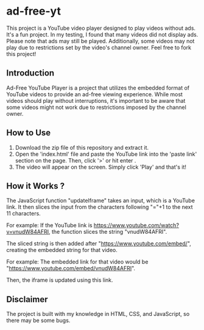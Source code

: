 # ad-free-yt

This project is a YouTube video player designed to play videos without ads. It's a fun project. In my testing, I found that many videos did not display ads. Please note that ads may still be played. Additionally, some videos may not play due to restrictions set by the video's channel owner. Feel free to fork this project!

## Introduction

Ad-Free YouTube Player is a project that utilizes the embedded format of YouTube videos to provide an ad-free viewing experience. While most videos should play without interruptions, it's important to be aware that some videos might not work due to restrictions imposed by the channel owner.

## How to Use

1. Download the zip file of this repository and extract it.
2. Open the 'index.html' file and paste the YouTube link into the 'paste link' section on the page. Then, click '>' or hit enter .
3. The video will appear on the screen. Simply click 'Play' and that's it!

## How it Works ?

The JavaScript function "updateIframe" takes an input, which is a YouTube link. It then slices the input from the characters following "="+1 to the next 11 characters.

For example:
If the YouTube link is https://www.youtube.com/watch?v=vnudW84AFRI, the function slices the string "vnudW84AFRI".

The sliced string is then added after "https://www.youtube.com/embed/", creating the embedded string for that video.

For example:
The embedded link for that video would be "https://www.youtube.com/embed/vnudW84AFRI".

Then, the iframe is updated using this link.

## Disclaimer

The project is built with my knowledge in HTML, CSS, and JavaScript, so there may be some bugs.
